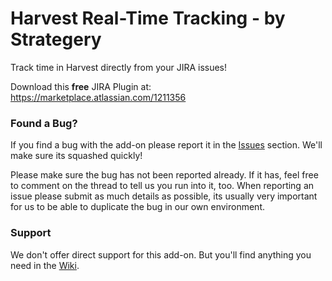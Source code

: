 Harvest Real-Time Tracking - by Strategery
=========================

Track time in Harvest directly from your JIRA issues!

Download this **free** JIRA Plugin at: https://marketplace.atlassian.com/1211356

### Found a Bug?

If you find a bug with the add-on please report it in the [Issues](https://github.com/Strategery-Inc/jira-harvest-time-tracker/issues) section. We'll make sure its squashed quickly!

Please make sure the bug has not been reported already. If it has, feel free to comment on the thread to tell us you run into it, too. When reporting an issue please submit as much details as possible, its usually very important for us to be able to duplicate the bug in our own environment.

### Support

We don't offer direct support for this add-on. But you'll find anything you need in the [Wiki](https://github.com/Strategery-Inc/jira-harvest-time-tracker/wiki).
